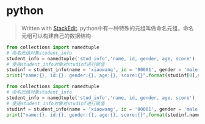 # python
> Written with [StackEdit](https://stackedit.io/).
python中有一种特殊的元组叫做命名元组，命名元组可以构建自己的数据结构
```python
from collections import namedtuple
# 命名元组对象student_info
student_info = namedtuple('stud_info','name, id, gender, age, score')
# 使用student_info对象对studinf进行赋值
studinf = student_info(name = 'xiaowang', id = '00001', gender = 'male', age = 22, score = 99)
print("name:{}, id:{}, gender:{}, age:{}, score:{}".format(studinf[0],studinf[1],studinf[2],studinf[3],studinf[4]))
```
```python 
from collections import namedtuple
# 命名元组对象student_info
student_info = namedtuple('stud_info','name, id, gender, age, score')
# 使用student_info对象对studinf进行赋值
studinf = student_info(name = 'xiaowang', id = '00001', gender = 'male', age = 22, score = 99)
print("name:{}, id:{}, gender:{}, age:{}, score:{}".format(studinf.name,studinf.id,studinf.gender,studinf.age,studinf.score))
```
<!--stackedit_data:
eyJoaXN0b3J5IjpbMTg1OTcyNjkxXX0=
-->